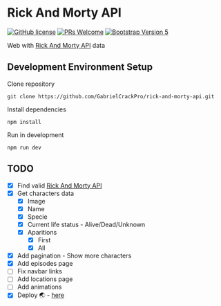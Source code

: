 # Rick And Morty API

[![GitHub license](https://img.shields.io/github/license/Naereen/StrapDown.js.svg)](https://github.com/GabrielCrackPro/rick-and-morty-api/master/LICENSE)
[![PRs Welcome](https://img.shields.io/badge/PRs-welcome-brightgreen.svg?style=flat-square)](https://github.com/GabrielCrackPro/rick-and-morty-api/pulls)
[![Bootstrap Version 5](https://img.shields.io/badge/Bootstrap-5.0-blueviolet?style=flat-square&logo=bootstrap)](https://getbootstrap.com/docs/versions/)

Web with <a href="https://rickandmortyapi.com" target="blank">Rick And Morty API</a> data

## Development Environment Setup

Clone repository

```
git clone https://github.com/GabrielCrackPro/rick-and-morty-api.git
```

Install dependencies

```
npm install
```

Run in development

```
npm run dev
```

## TODO

- [x] Find valid <a href="https://rickandmortyapi.com" target="blank">Rick And Morty API</a>
- [x] Get characters data
  - [x] Image
  - [x] Name
  - [x] Specie
  - [x] Current life status - Alive/Dead/Unknown
  - [x] Aparitions
    - [x] First
    - [x] All
- [x] Add pagination - Show more characters
- [x] Add episodes page
- [ ] Fix navbar links
- [ ] Add locations page
- [ ] Add animations
- [x] Deploy 🌏 - <a href="http://rickandmorty-api.surge.sh/" target="blank">here</a>
